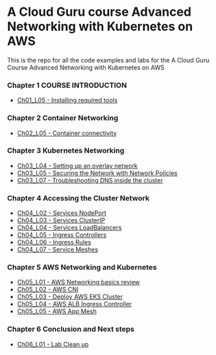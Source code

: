 # A Cloud Guru course Advanced Networking with Kubernetes on AWS

This is the repo for all the code examples and labs for the A Cloud Guru Course 
Advanced Networking with Kubernetes on AWS

### Chapter 1 COURSE INTRODUCTION
- [Ch01_L05 - Installing required tools](CH01/CH01_L05)

### Chapter 2 Container Networking 
- [Ch02_L05 - Container connectivity](CH02/CH02_L05) 

### Chapter 3 Kubernetes Networking
- [Ch03_L04 - Setting up an overlay network](CH03/CH03_L04) 
- [Ch03_L05 - Securing the Network with Network Policies](CH03/CH03_L05)
- [Ch03_L07 - Troubleshooting DNS inside the cluster](CH03/CH03_L07) 
 

### Chapter 4 Accessing the Cluster Network
- [Ch04_L02 - Services NodePort](CH04/CH04_L02) 
- [Ch04_L03 - Services ClusterIP](CH04/CH04_L03) 
- [Ch04_L04 - Services LoadBalancers](CH04/CH04_L04) 
- [Ch04_L05 - Ingress Controllers](CH04/CH04_L05) 
- [Ch04_L06 - Ingress Rules](CH04/CH04_L06) 
- [Ch04_L07 - Service Meshes](CH04/CH04_L07) 

### Chapter 5 AWS Networking and Kubernetes
- [Ch05_L01 - AWS Networking basics review](CH05/CH05_L01) 
- [Ch05_L02 - AWS CNI](CH05/CH05_L02) 
- [Ch05_L03 - Deploy AWS EKS Cluster](CH05/CH05_L03) 
- [Ch05_L04 - AWS ALB Ingress Controller](CH05/CH05_L04) 
- [Ch05_L05 - AWS App Mesh](CH05/CH05_L05) 

### Chapter 6 Conclusion and Next steps
- [Ch06_L01 - Lab Clean up](CH06/CH06_L01) 